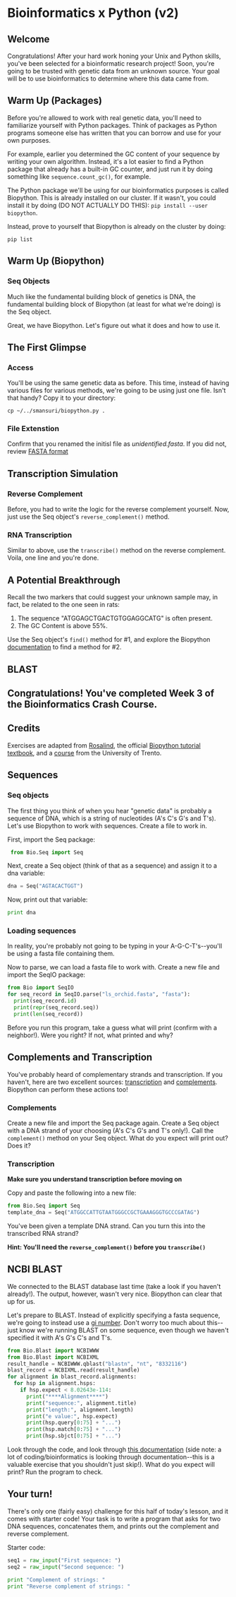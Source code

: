 # Bioinformatics x Python (v2)

## Welcome

Congratulations! After your hard work honing your Unix and Python skills, you've been selected for a bioinformatic research project! Soon, you're going to be trusted with genetic data from an unknown source. Your goal will be to use bioinformatics to determine where this data came from.

## Warm Up (Packages)

Before you're allowed to work with real genetic data, you'll need to familiarize yourself with Python packages. Think of packages as Python programs someone else has written that you can borrow and use for your own purposes.

For example, earlier you determined the GC content of your sequence by writing your own algorithm. Instead, it's a lot easier to find a Python package that already has a built-in GC counter, and just run it by doing something like `sequence.count_gc()`, for example.

The Python package we'll be using for our bioinformatics purposes is called Biopython. This is already installed on our cluster. If it wasn't, you could install it by doing (DO NOT ACTUALLY DO THIS): `pip install --user biopython`.

Instead, prove to yourself that Biopython is already on the cluster by doing:
```
pip list
```

## Warm Up (Biopython)

### Seq Objects

Much like the fundamental building block of genetics is DNA, the fundamental building block of Biopython (at least for what we're doing) is the Seq object. 

Great, we have Biopython. Let's figure out what it does and how to use it.

## The First Glimpse

### Access

You'll be using the same genetic data as before. This time, instead of having various files for various methods, we're going to be using just one file. Isn't that handy? Copy it to your directory:
```
cp ~/../smansuri/biopython.py .
```

### File Extenstion

Confirm that you renamed the initisl file as *unidentified.fasta*. If you did not, review [FASTA format](https://www.genomatix.de/online_help/help/sequence_formats.html#FASTA)

## Transcription Simulation

### Reverse Complement

Before, you had to write the logic for the reverse complement yourself. Now, just use the Seq object's `reverse_complement()` method.

### RNA Transcription

Similar to above, use the `transcribe()` method on the reverse complement. Voila, one line and you're done.

## A Potential Breakthrough

Recall the two markers that could suggest your unknown sample may, in fact, be related to the one seen in rats:
1. The sequence "ATGGAGCTGACTGTGGAGGCATG" is often present.
2. The GC Content is above 55%.

Use the Seq object's `find()` method for #1, and explore the Biopython [documentation](http://biopython.org/DIST/docs/tutorial/Tutorial.pdf) to find a method for #2.

## BLAST



## Congratulations! You've completed Week 3 of the Bioinformatics Crash Course.

## Credits
Exercises are adapted from [Rosalind](http://rosalind.info), the official [Biopython tutorial textbook](http://biopython.org/DIST/docs/tutorial/Tutorial.pdf), and a [course](http://disi.unitn.it/~teso/courses/sciprog/python_biopython_exercises.html) from the University of Trento.












## Sequences

### Seq objects

The first thing you think of when you hear "genetic data" is probably a sequence of DNA, which is a string of nucleotides (A's C's G's and T's). Let's use Biopython to work with sequences. Create a file to work in.

First, import the Seq package:

```python
 from Bio.Seq import Seq
```

Next, create a Seq object (think of that as a sequence) and assign it to a dna variable:
```python
dna = Seq("AGTACACTGGT")
```

Now, print out that variable:
```python
print dna
```

### Loading sequences

In reality, you're probably not going to be typing in your A-G-C-T's--you'll be using a fasta file containing them. 

Now to parse, we can load a fasta file to work with. Create a new file and import the SeqIO package:
 
 ```python
from Bio import SeqIO
for seq_record in SeqIO.parse("ls_orchid.fasta", "fasta"):
   print(seq_record.id)
   print(repr(seq_record.seq))
   print(len(seq_record))
```

 Before you run this program, take a guess what will print (confirm with a neighbor!). Were you right? If not, what printed and why?
 

## Complements and Transcription

You've probably heard of complementary strands and transcription. If you haven't, here are two excellent sources: [transcription](https://www.khanacademy.org/science/biology/gene-expression-central-dogma/transcription-of-dna-into-rna/a/overview-of-transcription) and [complements](https://en.wikipedia.org/wiki/Complementarity_(molecular_biology)). Biopython can perform these actions too!

### Complements

Create a new file and import the Seq package again. Create a Seq object with a DNA strand of your choosing (A's C's G's and T's only!). Call the `complement()` method on your Seq object. What do you expect will print out? Does it?

### Transcription

**Make sure you understand transcription before moving on**

Copy and paste the following into a new file:

```python
from Bio.Seq import Seq
template_dna = Seq("ATGGCCATTGTAATGGGCCGCTGAAAGGGTGCCCGATAG")
```
You've been given a template DNA strand. Can you turn this into the transcribed RNA strand? 

**Hint: You'll need the `reverse_complement()` before you `transcribe()`**

## NCBI BLAST

We connected to the BLAST database last time (take a look if you haven't already!). The output, however, wasn't very nice. Biopython can clear that up for us. 

Let's prepare to BLAST. Instead of explicitly specifying a fasta sequence, we're going to instead use a [gi number](https://www.ncbi.nlm.nih.gov/genbank/sequenceids/). Don't worry too much about this--just know we're running BLAST on some sequence, even though we haven't specified it with A's G's C's and T's.

```python
from Bio.Blast import NCBIWWW
from Bio.Blast import NCBIXML
result_handle = NCBIWWW.qblast("blastn", "nt", "8332116")
blast_record = NCBIXML.read(result_handle)
for alignment in blast_record.alignments:
  for hsp in alignment.hsps:
    if hsp.expect < 8.02643e-114:
      print("****Alignment****")
      print("sequence:", alignment.title)
      print("length:", alignment.length)
      print("e value:", hsp.expect)
      print(hsp.query[0:75] + "...")
      print(hsp.match[0:75] + "...")
      print(hsp.sbjct[0:75] + "...")
```
Look through the code, and look through [this documentation](http://biopython.org/DIST/docs/api/Bio.Blast.Record.HSP-class.html) (side note: a lot of coding/bioinformatics is looking through documentation--this is a valuable exercise that you shouldn't just skip!). What do you expect will print? Run the program to check.

## Your turn!

There's only one (fairly easy) challenge for this half of today's lesson, and it comes with starter code! Your task is to write a program that asks for two DNA sequences, concatenates them, and prints out the complement and reverse complement.

Starter code:
```python
seq1 = raw_input("First sequence: ")
seq2 = raw_input("Second sequence: ")

print "Complement of strings: "
print "Reverse complement of strings: "
```


